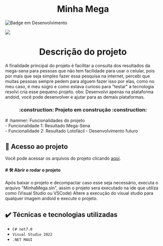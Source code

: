 <h1 align="center"> Minha Mega </h1>

![Badge em Desenvolvimento](http://img.shields.io/static/v1?label=STATUS&message=EM%20DESENVOLVIMENTO&color=GREEN&style=for-the-badge)

![](https://img.shields.io/github/license/alura-cursos/android-com-kotlin-personalizando-ui)

<h1 align="center"> Descrição do projeto </h1>
A finalidade principal do projeto é facilitar a consulta dos resultados da mega-sena para pessoas que não tem facilidade para usar o celular, pois por mais que seja simples fazer essa pesquisa na internet, percebi que muitas pessoas sempre pedem para alguem fazer isso por elas, como no meu caso, é meu sogro e como estava curioso para "testar" a tecnologia resolvi cria esse pequeno projeto.
obs: Desenvolvi apenas na plataforma andoid, você pode desenvolver e ajutar para as demais plataformas.

<h3 align="center"> 
    :construction:  Projeto em construção  :construction:
</h3>
# :hammer: Funcionalidades do projeto<br/>
- Funcionalidade 1: Resultado Mega-Sena<br/>
- Funcionalidade 2: Resultado Lotofácil - Desenvolvimento futuro

## 📁 Acesso ao projeto
Você pode acessar os arquivos do projeto clicando [aqui](https://github.com/gui-lirasilva/Edige-POO/tree/master/src).

<h4>
    # 🛠️ Abrir e rodar o projeto
</h4>
Após baixar o projeto e decompactar caso esse seja necessário, executa o arquivo "MinhaMega.sln", assim o projeto sera executado na ide que utiliza como (Visual Studio ou VSCode)
Altere a execução do visual studio para qualquer imagem andoid e execute o projeto.

## ✔️ Técnicas e tecnologias utilizadas
- ``C# net7.0``
- ``Visual Studio 2022``
- ``.NET MAUI``

